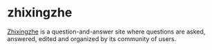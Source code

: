 # zhixingzhe
[Zhixingzhe](http://zhixingzhe.org)  is a question-and-answer site where questions are asked, answered, edited and organized by its community of users.
